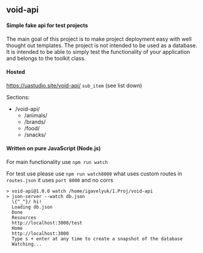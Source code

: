 ## void-api
#### Simple fake api for test projects
The main goal of this project is to make project deployment easy with well thought out templates. The project is not intended to be used as a database. It is intended to be able to simply test the functionality of your application and belongs to the toolkit class.

#### Hosted
https://uastudio.site/void-api/ `sub_item` (see list down)

Sections:
- /void-api/
  - /animals/
  - /brands/
  - /food/
  - /snacks/


#### Written on pure JavaScript (Node.js)
For main functionality use `npm run watch`

For test use please use `npm run watch8000` what uses custom routes in `routes.json` it uses `port 8000` and no corrs

```
> void-api@1.0.0 watch /home/igavelyuk/1.Proj/void-api
> json-server --watch db.json
  \{^_^}/ hi!
  Loading db.json
  Done
  Resources
  http://localhost:3000/test
  Home
  http://localhost:3000
  Type s + enter at any time to create a snapshot of the database
  Watching...
```
